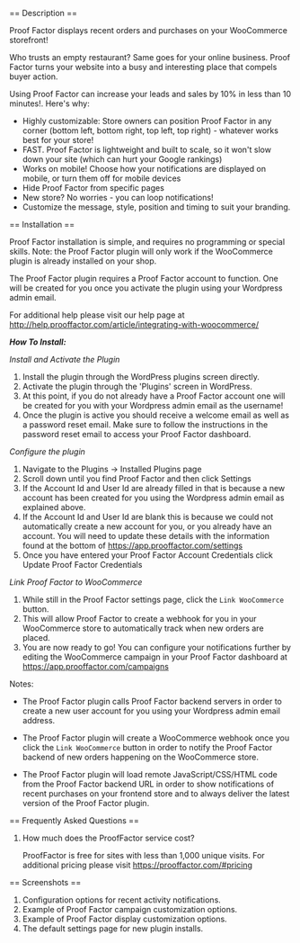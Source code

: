 == Description ==

Proof Factor displays recent orders and purchases on your WooCommerce storefront!

Who trusts an empty restaurant?
Same goes for your online business.
Proof Factor turns your website into a busy and interesting place that compels buyer action.


Using Proof Factor can increase your leads and sales by 10% in less than 10 minutes!. Here's why:

* Highly customizable: Store owners can position Proof Factor in any corner (bottom left, bottom right, top left, top right) - whatever works best for your store!
* FAST. Proof Factor is lightweight and built to scale, so it won't slow down your site (which can hurt your Google rankings)
* Works on mobile! Choose how your notifications are displayed on mobile, or turn them off for mobile devices
* Hide Proof Factor from specific pages
* New store? No worries - you can loop notifications!
* Customize the message, style, position and timing to suit your branding.

== Installation ==

Proof Factor installation is simple, and requires no programming or special skills. Note: the Proof Factor plugin will only work if the
WooCommerce plugin is already installed on your shop.

The Proof Factor plugin requires a Proof Factor account to function. One will be created for you once you activate the plugin using your Wordpress admin email.

For additional help please visit our help page at http://help.prooffactor.com/article/integrating-with-woocommerce/

***How To Install:***

*Install and Activate the Plugin*
1. Install the plugin through the WordPress plugins screen directly.
2. Activate the plugin through the 'Plugins' screen in WordPress.
3. At this point, if you do not already have a Proof Factor account one will be created for you with your Wordpress admin email as the username!
4. Once the plugin is active you should receive a welcome email as well as a password reset email. Make sure to follow the instructions in the password reset email to access your Proof Factor dashboard.

*Configure the plugin*

1. Navigate to the Plugins -> Installed Plugins page
2. Scroll down until you find Proof Factor and then click Settings
3. If the Account Id and User Id are already filled in that is because a new account has been created for you using the Wordpress admin email as explained above.
4. If the Account Id and User Id are blank this is because we could not automatically create a new account for you, or you already have an account. You will need to update these details with the information found at the bottom of https://app.prooffactor.com/settings
5. Once you have entered your Proof Factor Account Credentials click Update Proof Factor Credentials

*Link Proof Factor to WooCommerce*
1. While still in the Proof Factor settings page, click the `Link WooCommerce` button.
2. This will allow Proof Factor to create a webhook for you in your WooCommerce store to automatically track when new orders are placed.
3. You are now ready to go! You can configure your notifications further by editing the WooCommerce campaign in your Proof Factor dashboard at https://app.prooffactor.com/campaigns

Notes:

* The Proof Factor plugin calls Proof Factor backend servers in order to create a new user account for you using your Wordpress admin email address.

* The Proof Factor plugin will create a WooCommerce webhook once you click the `Link WooCommerce` button in order to notify the Proof Factor backend of new orders happening on the WooCommerce store.

* The Proof Factor plugin will load remote JavaScript/CSS/HTML code from the  Proof Factor backend URL in order to show notifications of recent purchases on your frontend store and to always deliver the latest version of the Proof Factor plugin.

== Frequently Asked Questions ==

1. How much does the ProofFactor service cost?

    ProofFactor is free for sites with less than 1,000 unique visits. For additional pricing please visit https://prooffactor.com/#pricing


== Screenshots ==

1. Configuration options for recent activity notifications.
2. Example of Proof Factor campaign customization options.
3. Example of Proof Factor display customization options.
4. The default settings page for new plugin installs.